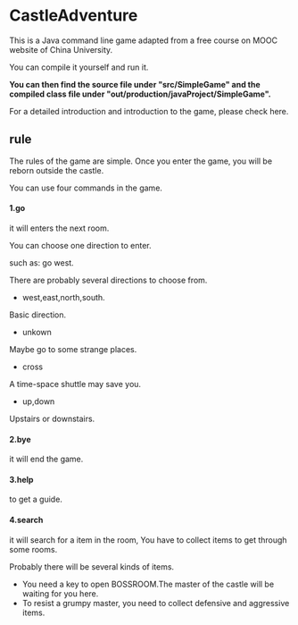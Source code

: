 # CastleAdventure

This is a Java command line game adapted from a free course on MOOC website of China University. 

You can compile it yourself and run it. 

**You can then find the source file under "src/SimpleGame" and the compiled class file under "out/production/javaProject/SimpleGame".**

For a detailed introduction and introduction to the game, please check here.


## rule

The rules of the game are simple. Once you enter the game, you will be reborn outside the castle.

You can use four commands in the game.

#### 1.go

it will enters the next room. 

You can choose one direction to enter. 

such as: go west.

There are probably several directions to choose from.

- west,east,north,south.

Basic direction.

- unkown

Maybe go to some strange places.

- cross

A time-space shuttle may save you.

- up,down

Upstairs or downstairs.


#### 2.bye 

it will end the game.

#### 3.help 

to get a guide.

#### 4.search 

it will search for a item in the room, You have to collect items to get through some rooms.

Probably there will be several kinds of items.

- You need a key to open BOSSROOM.The master of the castle will be waiting for you here.
- To resist a grumpy master, you need to collect defensive and aggressive items.
